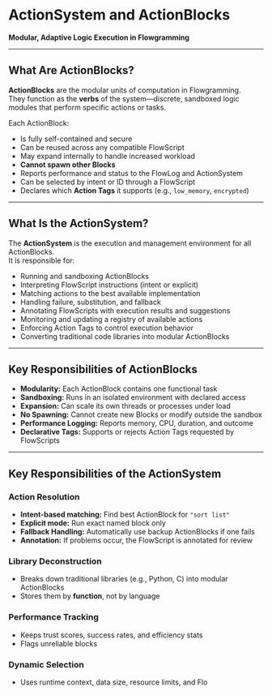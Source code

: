 <!--
This Source Code Form is subject to the terms of the Mozilla Public License, v. 2.0.
If a copy of the MPL was not distributed with this file, you can obtain one at:
https://mozilla.org/MPL/2.0/.
-->


# ActionSystem and ActionBlocks  
**Modular, Adaptive Logic Execution in Flowgramming**

---

## What Are ActionBlocks?

**ActionBlocks** are the modular units of computation in Flowgramming.  
They function as the **verbs** of the system—discrete, sandboxed logic modules that perform specific actions or tasks.

Each ActionBlock:

- Is fully self-contained and secure  
- Can be reused across any compatible FlowScript  
- May expand internally to handle increased workload  
- **Cannot spawn other Blocks**  
- Reports performance and status to the FlowLog and ActionSystem  
- Can be selected by intent or ID through a FlowScript  
- Declares which **Action Tags** it supports (e.g., `low_memory`, `encrypted`)

---

## What Is the ActionSystem?

The **ActionSystem** is the execution and management environment for all ActionBlocks.  
It is responsible for:

- Running and sandboxing ActionBlocks  
- Interpreting FlowScript instructions (intent or explicit)  
- Matching actions to the best available implementation  
- Handling failure, substitution, and fallback  
- Annotating FlowScripts with execution results and suggestions  
- Monitoring and updating a registry of available actions  
- Enforcing Action Tags to control execution behavior  
- Converting traditional code libraries into modular ActionBlocks  

---

## Key Responsibilities of ActionBlocks

- **Modularity:** Each ActionBlock contains one functional task  
- **Sandboxing:** Runs in an isolated environment with declared access  
- **Expansion:** Can scale its own threads or processes under load  
- **No Spawning:** Cannot create new Blocks or modify outside the sandbox  
- **Performance Logging:** Reports memory, CPU, duration, and outcome  
- **Declarative Tags:** Supports or rejects Action Tags requested by FlowScripts  

---

## Key Responsibilities of the ActionSystem

### Action Resolution
- **Intent-based matching:** Find best ActionBlock for `"sort list"`  
- **Explicit mode:** Run exact named block only  
- **Fallback Handling:** Automatically use backup ActionBlocks if one fails  
- **Annotation:** If problems occur, the FlowScript is annotated for review  

### Library Deconstruction
- Breaks down traditional libraries (e.g., Python, C) into modular ActionBlocks  
- Stores them by **function**, not by language  

### Performance Tracking
- Keeps trust scores, success rates, and efficiency stats  
- Flags unreliable blocks  

### Dynamic Selection
- Uses runtime context, data size, resource limits, and Flo
